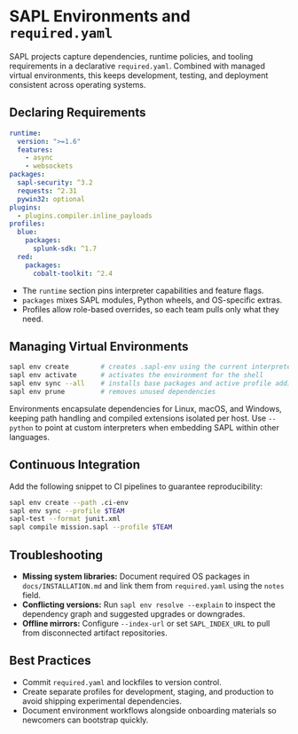 # SAPL Environments and `required.yaml`

SAPL projects capture dependencies, runtime policies, and tooling requirements
in a declarative `required.yaml`. Combined with managed virtual environments,
this keeps development, testing, and deployment consistent across operating
systems.

## Declaring Requirements

```yaml
runtime:
  version: ">=1.6"
  features:
    - async
    - websockets
packages:
  sapl-security: ^3.2
  requests: ^2.31
  pywin32: optional
plugins:
  - plugins.compiler.inline_payloads
profiles:
  blue:
    packages:
      splunk-sdk: ^1.7
  red:
    packages:
      cobalt-toolkit: ^2.4
```

- The `runtime` section pins interpreter capabilities and feature flags.
- `packages` mixes SAPL modules, Python wheels, and OS-specific extras.
- Profiles allow role-based overrides, so each team pulls only what they need.

## Managing Virtual Environments

```bash
sapl env create        # creates .sapl-env using the current interpreter
sapl env activate      # activates the environment for the shell
sapl env sync --all    # installs base packages and active profile additions
sapl env prune         # removes unused dependencies
```

Environments encapsulate dependencies for Linux, macOS, and Windows, keeping
path handling and compiled extensions isolated per host. Use `--python` to point
at custom interpreters when embedding SAPL within other languages.

## Continuous Integration

Add the following snippet to CI pipelines to guarantee reproducibility:

```bash
sapl env create --path .ci-env
sapl env sync --profile $TEAM
sapl-test --format junit.xml
sapl compile mission.sapl --profile $TEAM
```

## Troubleshooting

- **Missing system libraries:** Document required OS packages in
  `docs/INSTALLATION.md` and link them from `required.yaml` using the `notes`
  field.
- **Conflicting versions:** Run `sapl env resolve --explain` to inspect the
  dependency graph and suggested upgrades or downgrades.
- **Offline mirrors:** Configure `--index-url` or set `SAPL_INDEX_URL` to pull
  from disconnected artifact repositories.

## Best Practices

- Commit `required.yaml` and lockfiles to version control.
- Create separate profiles for development, staging, and production to avoid
  shipping experimental dependencies.
- Document environment workflows alongside onboarding materials so newcomers can
  bootstrap quickly.
